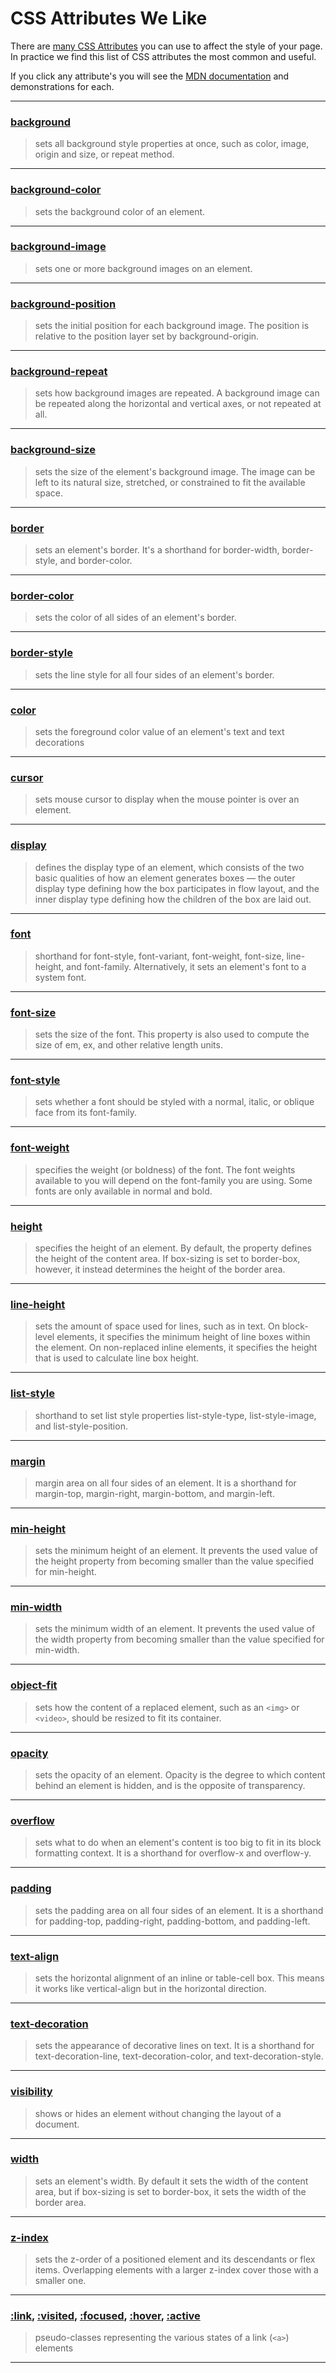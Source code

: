 # CSS Attributes We Like

There are [many CSS Attributes](https://developer.mozilla.org/en-US/docs/Web/CSS/Reference) you can use to affect the style of your page. In practice we find this list of CSS attributes the most common and useful.

If you click any attribute's you will see the [MDN documentation](https://developer.mozilla.org) and demonstrations for each.

---

### [background](https://developer.mozilla.org/en-US/docs/Web/CSS/background/)

> sets all background style properties at once, such as color, image, origin and size, or repeat method.

---

### [background-color](https://developer.mozilla.org/en-US/docs/Web/CSS/background-color)

> sets the background color of an element.

---

### [background-image](https://developer.mozilla.org/en-US/docs/Web/CSS/background-image)

> sets one or more background images on an element.

---

### [background-position](https://developer.mozilla.org/en-US/docs/Web/CSS/background-position)

> sets the initial position for each background image. The position is relative to the position layer set by background-origin.

---

### [background-repeat](https://developer.mozilla.org/en-US/docs/Web/CSS/background-repeat)

> sets how background images are repeated. A background image can be repeated along the horizontal and vertical axes, or not repeated at all.

---

### [background-size](https://developer.mozilla.org/en-US/docs/Web/CSS/background-size)

> sets the size of the element's background image. The image can be left to its natural size, stretched, or constrained to fit the available space.

---

### [border](https://developer.mozilla.org/en-US/docs/Web/CSS/border)

> sets an element's border. It's a shorthand for border-width, border-style, and border-color.

---

### [border-color](https://developer.mozilla.org/en-US/docs/Web/CSS/border-color)

> sets the color of all sides of an element's border.

---

### [border-style](https://developer.mozilla.org/en-US/docs/Web/CSS/border-style)

> sets the line style for all four sides of an element's border.

---

### [color](https://developer.mozilla.org/en-US/docs/Web/CSS/color)

> sets the foreground color value of an element's text and text decorations

---

### [cursor](https://developer.mozilla.org/en-US/docs/Web/CSS/cursor)

> sets mouse cursor to display when the mouse pointer is over an element.

---

### [display](https://developer.mozilla.org/en-US/docs/Web/CSS/display)

> defines the display type of an element, which consists of the two basic qualities of how an element generates boxes — the outer display type defining how the box participates in flow layout, and the inner display type defining how the children of the box are laid out.
---

### [font](https://developer.mozilla.org/en-US/docs/Web/CSS/font)

> shorthand for font-style, font-variant, font-weight, font-size, line-height, and font-family. Alternatively, it sets an element's font to a system font.

---

### [font-size](https://developer.mozilla.org/en-US/docs/Web/CSS/font-size)

> sets the size of the font. This property is also used to compute the size of em, ex, and other relative length units.

---

### [font-style](https://developer.mozilla.org/en-US/docs/Web/CSS/font-style)

> sets whether a font should be styled with a normal, italic, or oblique face from its font-family.

---

### [font-weight](https://developer.mozilla.org/en-US/docs/Web/CSS/font-weight)

> specifies the weight (or boldness) of the font. The font weights available to you will depend on the font-family you are using. Some fonts are only available in normal and bold.

---

### [height](https://developer.mozilla.org/en-US/docs/Web/CSS/height)

> specifies the height of an element. By default, the property defines the height of the content area. If box-sizing is set to border-box, however, it instead determines the height of the border area.

---

### [line-height](https://developer.mozilla.org/en-US/docs/Web/CSS/line-height)

> sets the amount of space used for lines, such as in text. On block-level elements, it specifies the minimum height of line boxes within the element. On non-replaced inline elements, it specifies the height that is used to calculate line box height.

---

### [list-style](https://developer.mozilla.org/en-US/docs/Web/CSS/list-style)

> shorthand to set list style properties list-style-type, list-style-image, and list-style-position.

---

### [margin](https://developer.mozilla.org/en-US/docs/Web/CSS/margin)

> margin area on all four sides of an element. It is a shorthand for margin-top, margin-right, margin-bottom, and margin-left.

---

### [min-height](https://developer.mozilla.org/en-US/docs/Web/CSS/min-height)

> sets the minimum height of an element. It prevents the used value of the height property from becoming smaller than the value specified for min-height.

---

### [min-width](https://developer.mozilla.org/en-US/docs/Web/CSS/min-width)

> sets the minimum width of an element. It prevents the used value of the width property from becoming smaller than the value specified for min-width.

---

### [object-fit](https://developer.mozilla.org/en-US/docs/Web/CSS/object-fit)

> sets how the content of a replaced element, such as an `<img>` or `<video>`, should be resized to fit its container.

---

### [opacity](https://developer.mozilla.org/en-US/docs/Web/CSS/opacity)

> sets the opacity of an element. Opacity is the degree to which content behind an element is hidden, and is the opposite of transparency.

---

### [overflow](https://developer.mozilla.org/en-US/docs/Web/CSS/overflow)

> sets what to do when an element's content is too big to fit in its block formatting context. It is a shorthand for overflow-x and overflow-y.

---

### [padding](https://developer.mozilla.org/en-US/docs/Web/CSS/padding)

> sets the padding area on all four sides of an element. It is a shorthand for padding-top, padding-right, padding-bottom, and padding-left.

---

### [text-align](https://developer.mozilla.org/en-US/docs/Web/CSS/text-align)

> sets the horizontal alignment of an inline or table-cell box. This means it works like vertical-align but in the horizontal direction.

---

### [text-decoration](https://developer.mozilla.org/en-US/docs/Web/CSS/text-decoration)

> sets the appearance of decorative lines on text. It is a shorthand for text-decoration-line, text-decoration-color, and text-decoration-style.

---

### [visibility](https://developer.mozilla.org/en-US/docs/Web/CSS/visibility)

> shows or hides an element without changing the layout of a document.

---

### [width](https://developer.mozilla.org/en-US/docs/Web/CSS/width)

> sets an element's width. By default it sets the width of the content area, but if box-sizing is set to border-box, it sets the width of the border area.

---

### [z-index](https://developer.mozilla.org/en-US/docs/Web/CSS/z-index)

> sets the z-order of a positioned element and its descendants or flex items. Overlapping elements with a larger z-index cover those with a smaller one.

---

### [:link](https://developer.mozilla.org/en-US/docs/Web/CSS/:link), [:visited](https://developer.mozilla.org/en-US/docs/Web/CSS/:visited), [:focused](https://developer.mozilla.org/en-US/docs/Web/CSS/:focused), [:hover](https://developer.mozilla.org/en-US/docs/Web/CSS/:hover), [:active](https://developer.mozilla.org/en-US/docs/Web/CSS/:active)

> pseudo-classes representing the various states of a link (`<a>`) elements

---

